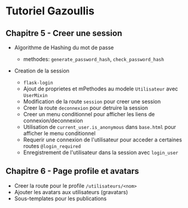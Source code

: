 # Tutoriel Gazoullis

## Chapitre 5 - Creer une session

- Algorithme de Hashing du mot de passe
  - methodes: `generate_password_hash`, `check_password_hash`

- Creation de la session
  - `flask-login`
  - Ajout de proprietes et mPethodes au modele `Utilisateur` avec `UserMixin`
  - Modification de la route `session` pour creer une session
  - Creer la route `deconnexion` pour detruire la session
  - Creer un menu conditionnel pour afficher les liens de connexion/deconnexion
  - Utilisation de `current_user.is_anonymous` dans `base.html` pour afficher le menu conditionnel
  - Requerir une connexion de l'utilisateur pour acceder a certaines routes `@login_required`
  - Enregistrement de l'utilisateur dans la session avec `login_user`

## Chapitre 6 - Page profile et avatars

- Creer la route pour le profile `/utilisateurs/<nom>`
- Ajouter les avatars aux utilisateurs (gravatars)
- Sous-templates pour les publications


